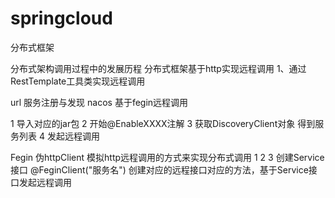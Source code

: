 # springcloud
分布式框架

分布式架构调用过程中的发展历程
分布式框架基于http实现远程调用
1、通过RestTemplate工具类实现远程调用

url
服务注册与发现 nacos
基于fegin远程调用

1 导入对应的jar包
2 开始@EnableXXXX注解
3 获取DiscoveryClient对象 得到服务列表
4 发起远程调用

Fegin 伪httpClient
模拟http远程调用的方式来实现分布式调用
1
2
3 创建Service接口 @FeginClient("服务名")
创建对应的远程接口对应的方法，基于Service接口发起远程调用
